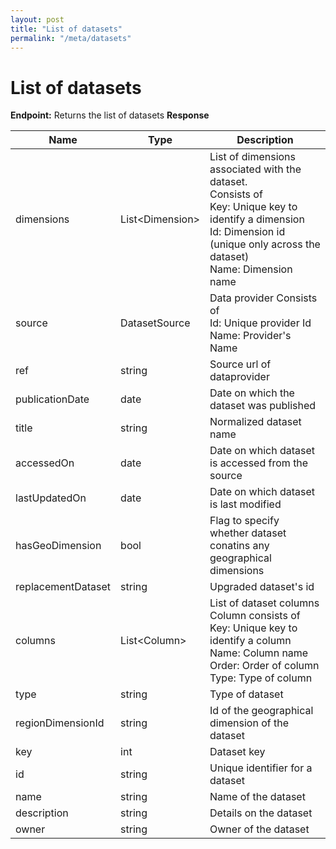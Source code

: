 ```yaml
---
layout: post
title: "List of datasets"
permalink: "/meta/datasets"
---
```


# List of datasets

**Endpoint:** [](https://knoema.com/api/1.0/meta/dataset)
Returns the list of datasets
**Response**

<table class="table">
<thead>
	<tr>
		<th>Name</th>
		<th>Type</th>
		<th>Description</th>		
	</tr>
</thead>
<tbody>
	<tr>
		<td>dimensions</td>
		<td>List&lt;Dimension&gt;</td>
		<td>
			List of dimensions associated with the dataset.<br>
			Consists of&nbsp;<br>
			Key:&nbsp;Unique key to identify a dimension<br>
			Id:&nbsp;Dimension id (unique only across the dataset)<br>
			Name:&nbsp;Dimension name</td>
	</tr>
	<tr>
		<td>source</td>
		<td>DatasetSource</td>
		<td>Data provider&nbsp;Consists of<br>
			Id:&nbsp;Unique provider Id<br>
			Name:&nbsp;Provider's Name
		</td>
	</tr>
	<tr>
		<td>ref</td>
		<td>string</td>
		<td>Source url of dataprovider</td>
	</tr>
	<tr>
		<td>publicationDate</td>
		<td>date</td>
		<td>Date on which the dataset was published</td>
	</tr>
	<tr>
		<td>title</td>
		<td>string</td>
		<td>Normalized dataset name</td>
	</tr>
	<tr>
		<td>accessedOn</td>
		<td>date</td>
		<td>Date on which dataset is accessed from the source</td>
	</tr>
	<tr>
		<td>lastUpdatedOn</td>
		<td>date</td>
		<td>Date on which dataset is last modified</td>
	</tr>
	<tr>
		<td>hasGeoDimension</td>
		<td>bool</td>
		<td>Flag to specify whether dataset conatins any geographical dimensions</td>
	</tr>
	<tr>
		<td>replacementDataset</td>
		<td>string</td>
		<td>Upgraded dataset's id</td>
	</tr>
	<tr>
		<td>columns</td>
		<td>List&lt;Column&gt;</td>
		<td>List of dataset columns<br>
			Column consists of<br>
			Key:&nbsp;Unique key to identify a column<br>
			Name:&nbsp;Column name<br>
			Order:&nbsp;Order of column<br>
			Type:&nbsp;Type of column
		</td>
	</tr>
	<tr>
		<td>type</td>
		<td>string</td>
		<td>Type of dataset</td>
	</tr>
	<tr>
		<td>regionDimensionId</td>
		<td>string</td>
		<td>Id of the geographical dimension of the dataset</td>
	</tr>
	<tr>
		<td>key</td>
		<td>int</td>
		<td>Dataset key&nbsp;</td>
	</tr>
	<tr>
		<td>id</td>
		<td>string</td>
		<td>Unique identifier for a dataset&nbsp;</td>
	</tr>
	<tr>
		<td>name</td>
		<td>string</td>
		<td>Name of the dataset&nbsp;</td>
	</tr>
	<tr>
		<td>description</td>
		<td>string</td>
		<td>Details on the dataset</td>
	</tr>
	<tr>
		<td>owner</td>
		<td>string</td>
		<td>Owner of the dataset</td>
	</tr>
</tbody>
</table>